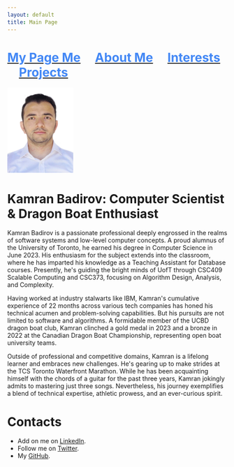 ```yaml
---
layout: default 
title: Main Page
---
```


# [<span style="color:rgb(66,135,245)">My Page Me</span>](https://kamranbadirov.tech) &nbsp;&nbsp;&nbsp; [<span style="color:rgb(66,135,245)">About Me</span>](https://kamranbadirov.tech/about) &nbsp;&nbsp;&nbsp; [<span style="color:rgb(66,135,245)">Interests</span>](https://kamranbadirov.tech/interests) &nbsp;&nbsp;&nbsp; [<span style="color:rgb(66,135,245)">Projects</span>](https://kamranbadirov.tech/interests) 




<img src="Personal_photo.JPG" width="30%" height="30%"> 

# Kamran Badirov: Computer Scientist & Dragon Boat Enthusiast

Kamran Badirov is a passionate professional deeply engrossed in the realms of software systems and low-level computer concepts. A proud alumnus of the University of Toronto, he earned his degree in Computer Science in June 2023. His enthusiasm for the subject extends into the classroom, where he has imparted his knowledge as a Teaching Assistant for Database courses. Presently, he's guiding the bright minds of UofT through CSC409 Scalable Computing and CSC373, focusing on Algorithm Design, Analysis, and Complexity.

Having worked at industry stalwarts like IBM, Kamran's cumulative experience of 22 months across various tech companies has honed his technical acumen and problem-solving capabilities. But his pursuits are not limited to software and algorithms. A formidable member of the UCBD dragon boat club, Kamran clinched a gold medal in 2023 and a bronze in 2022 at the Canadian Dragon Boat Championship, representing open boat university teams.

Outside of professional and competitive domains, Kamran is a lifelong learner and embraces new challenges. He's gearing up to make strides at the TCS Toronto Waterfront Marathon. While he has been acquainting himself with the chords of a guitar for the past three years, Kamran jokingly admits to mastering just three songs. Nevertheless, his journey exemplifies a blend of technical expertise, athletic prowess, and an ever-curious spirit.

# Contacts

- Add on me on [LinkedIn](https://www.linkedin.com/in/badirov-kamran/).
- Follow me on [Twitter](https://twitter.com/kamranbadirov).
- My [GitHub](https://github.com/kamrandb).
